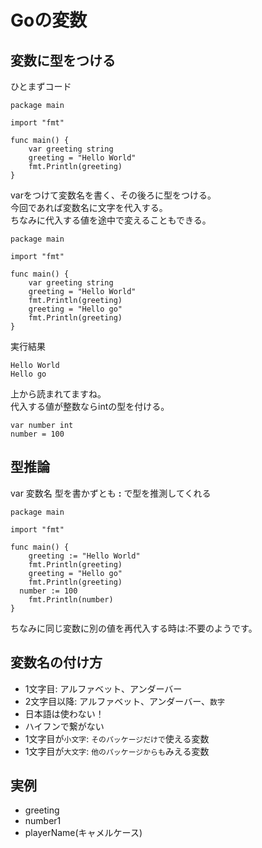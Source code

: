 # Goの変数
## 変数に型をつける
ひとまずコード
```
package main

import "fmt"

func main() {
	var greeting string
	greeting = "Hello World"
	fmt.Println(greeting)
}
```
varをつけて変数名を書く、その後ろに型をつける。<br>
今回であれば変数名に文字を代入する。<br>
ちなみに代入する値を途中で変えることもできる。
```
package main

import "fmt"

func main() {
	var greeting string
	greeting = "Hello World"
	fmt.Println(greeting)
	greeting = "Hello go"
	fmt.Println(greeting)
}
```
実行結果
```
Hello World
Hello go
```
上から読まれてますね。<br>
代入する値が整数ならintの型を付ける。
```
var number int
number = 100
```

## 型推論
var 変数名 型を書かずとも **:**  で型を推測してくれる
```
package main

import "fmt"

func main() {
	greeting := "Hello World"
	fmt.Println(greeting)
	greeting = "Hello go"
	fmt.Println(greeting)
  number := 100
	fmt.Println(number)
}
```
ちなみに同じ変数に別の値を再代入する時は:不要のようです。

## 変数名の付け方
- 1文字目:  アルファベット、アンダーバー
- 2文字目以降: アルファベット、アンダーバー、`数字`
- 日本語は使わない！
- ハイフンで繋がない
- 1文字目が`小文字`: `そのパッケージだけで`使える変数
- 1文字目が`大文字`: `他のパッケージからも`みえる変数

## 実例
- greeting
- number1
- playerName(キャメルケース)